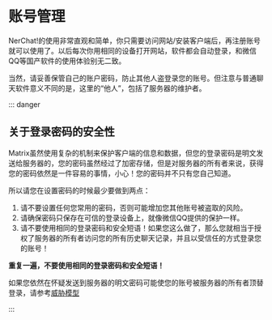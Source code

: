 # 账号管理

NerChat!的使用非常直观和简单，你只需要访问网站/安装客户端后，再注册账号就可以使用了。以后每次你用相同的设备打开网站，软件都会自动登录，和微信QQ等国产软件的使用体验别无二致。

当然，请妥善保管自己的账户密码，防止其他人盗登录您的账号。但注意与普通聊天软件意义不同的是，这里的“他人”，包括了服务器的维护者。


::: danger

## 关于登录密码的安全性

Matrix虽然使用复杂的机制来保护客户端的信息和数据，但您的登录密码是明文发送给服务器的，您的密码虽然经过了加密存储，但是对服务器的所有者来说，获得您的密码依然是一件容易的事情，小心！您的密码并不只有您自己知道。

所以请您在设置密码的时候最少要做到两点：

1. 请不要设置任何您常用的密码，否则可能增加您其他账号被盗取的风险。
2. 请确保密码只保存在可信的登录设备上，就像微信QQ提供的保护一样。
3. 请不要使用相同的登录密码和安全短语！如果您这么做了，那么您就相当于授权了服务器的所有者访问您的所有历史聊天记录，并且以受信任的方式登录您的账号！

**重复一遍，不要使用相同的登录密码和安全短语！**

如果您依然在怀疑发送到服务器的明文密码可能使您的账号被服务器的所有者顶替登录，请参考[威胁模型](../security/device_and_secret/#威胁模型)

:::
